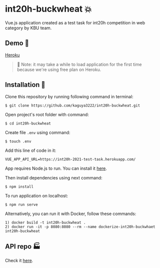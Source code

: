 # int20h-buckwheat 💥

Vue.js application created as a test task for int20h competition in web category by KBU team.

## Demo 🚀

[Heroku](https://int20h-buckwheat.herokuapp.com/)

> 🤔 Note: it may take a while to load application for the first time because we're using free plan on Heroku.

## Installation 🚚

Clone this repository by running following command in terminal:

```
$ git clone https://github.com/kaguya3222/int20h-buckwheat.git
```

Open project's root folder with command:

```
$ cd int20h-buckwheat
```

Create file `.env` using command:

```
$ touch .env
```

Add this line of code in it:

```
VUE_APP_API_URL=https://int20h-2021-test-task.herokuapp.com/
```

App requires Node.js to run. You can install it [here](https://nodejs.org/).

Then install dependencies using next command:

```
$ npm install
```

To run application on localhost:

```
$ npm run serve
```

Alternatively, you can run it with Docker, follow these commands:
```
1) docker build -t int20h-buckwheat .
2) docker run -it -p 8080:8080 --rm --name dockerize-int20h-buckwhaet int20h-buckwheat
```

## API repo 🏭

Check it [here](https://github.com/tezzi2001/int20h-2021-test-task).

